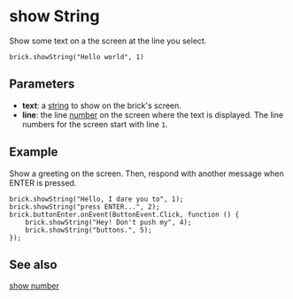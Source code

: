 # show String

Show some text on a the screen at the line you select.

```sig
brick.showString("Hello world", 1)
```

## Parameters

* **text**: a [string](/types/string) to show on the brick's screen.
* **line**: the line [number](/types/number) on the screen where the text is displayed. The line numbers for the screen start with line `1`.

## Example

Show a greeting on the screen. Then, respond with another message when ENTER is pressed.

```blocks
brick.showString("Hello, I dare you to", 1);
brick.showString("press ENTER...", 2);
brick.buttonEnter.onEvent(ButtonEvent.Click, function () {
	brick.showString("Hey! Don't push my", 4);
	brick.showString("buttons.", 5);
});
```

## See also

[show number](/reference/brick/show-number)